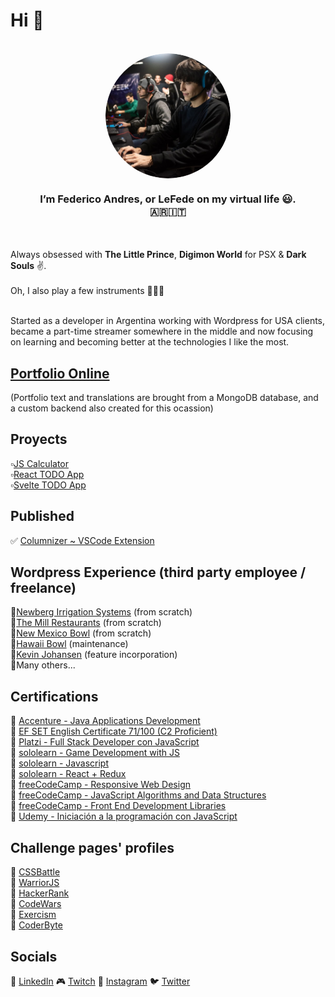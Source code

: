 # Hi 👋 
</br>
<div width="300px" align="center">
<img width="200px" src="./img.png"/ align="center" style="border-radius: 50%;">
<h3 align="center">I’m <b>Federico Andres</b>, or <b>LeFede</b> on my virtual life 😃. <br/>🇦🇷🇮🇹</h3>
</div>
</br></br>
Always obsessed with <b>The Little Prince</b>, <b>Digimon World</b> for PSX & <b>Dark Souls</b> ✌.
</br></br>
Oh, I also play a few instruments 🥁🎸🎹
</br></br>

Started as a developer in Argentina working with Wordpress for USA clients, became a part-time streamer somewhere in the middle and now focusing on learning and becoming better at the technologies I like the most.

## [Portfolio Online](https://portfolio-main-tawny.vercel.app/)
(Portfolio text and translations are brought from a MongoDB database, and a custom backend also created for this ocassion)

## Proyects
▫[JS Calculator](https://github.com/LeFede/js-calculator)<br/>
▫[React TODO App](https://github.com/LeFede/react-todo)<br/>
▫[Svelte TODO App](https://github.com/LeFede/svelte-todo)<br/>

## Published
✅ [Columnizer ~ VSCode Extension](https://marketplace.visualstudio.com/items?itemName=LeFede.columnize)
</br>


## Wordpress Experience (third party employee / freelance)
🔸[Newberg Irrigation Systems](https://irrigationnet.com/) (from scratch)
</br>
🔸[The Mill Restaurants](https://www.themillrestaurants.com/) (from scratch)
</br>
🔸[New Mexico Bowl](https://newmexicobowl.com/) (from scratch)
</br>
🔸[Hawaii Bowl](https://www.thehawaiibowl.com/) (maintenance)
</br>
🔸[Kevin Johansen](https://kevinjohansen.com/) (feature incorporation)
</br>
🔸Many others...
</br>

## Certifications
🔹 [Accenture - Java Applications Development](https://www.mediafire.com/view/9z55tmhe8c7vb93/Java.jpg/file)
</br>
🔹 [EF SET English Certificate 71/100 (C2 Proficient)](https://www.efset.org/cert/sGESXN)
</br>
🔹 [Platzi - Full Stack Developer con JavaScript](https://platzi.com/p/lefede/learning-path/100-javascript-full-stack/diploma/detalle/)
</br>
🔹 [sololearn - Game Development with JS](https://www.sololearn.com/Certificate/1175-26575590/jpg)
</br>
🔹 [sololearn - Javascript](https://www.sololearn.com/certificates/course/en/26575590/1024/landscape/png)
</br>
🔹 [sololearn - React + Redux](https://www.sololearn.com/Certificate/1097-26575590/jpg)
</br>
🔹 [freeCodeCamp - Responsive Web Design](https://www.freecodecamp.org/certification/lefede/responsive-web-design)
</br>
🔹 [freeCodeCamp - JavaScript Algorithms and Data Structures](https://www.freecodecamp.org/certification/LeFede/javascript-algorithms-and-data-structures)
</br>
🔹 [freeCodeCamp - Front End Development Libraries](https://www.freecodecamp.org/certification/LeFede/front-end-development-libraries)
</br>
🔹 [Udemy - Iniciación a la programación con JavaScript](https://www.udemy.com/certificate/UC-4474e27f-c205-4d78-9017-9c07b25066d5/)
</br>

## Challenge pages' profiles
🔸 [CSSBattle](https://cssbattle.dev/player/lefede)
</br>
🔸 [WarriorJS](https://warriorjs.com/lefede)
</br>
🔸 [HackerRank](https://www.hackerrank.com/LeFede)
</br>
🔸 [CodeWars](https://www.codewars.com/users/LeFede)
</br>
🔸 [Exercism](https://exercism.org/profiles/LeFede)
</br>
🔸 [CoderByte](https://coderbyte.com/profile/LeFede)
</br>

## Socials
🔗 [LinkedIn](https://www.linkedin.com/in/lefede)
🎮 [Twitch](https://www.twitch.tv/lefede)
📸 [Instagram](https://www.instagram.com/lefedeok/)
🐦 [Twitter](https://twitter.com/lefedeok)
<!-- ▶ [Youtube](https://youtube.com/lefede) -->

<!---
LeFede/LeFede is a ✨ special ✨ repository because its `README.md` (this file) appears on your GitHub profile.
You can click the Preview link to take a look at your changes.
--->
